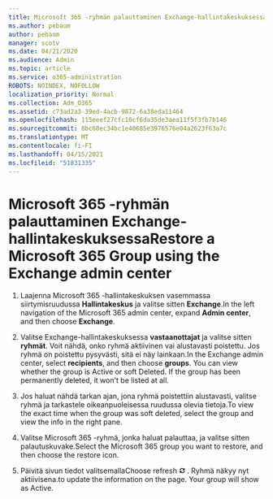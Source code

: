 ```yaml
---
title: Microsoft 365 -ryhmän palauttaminen Exchange-hallintakeskuksessa
ms.author: pebaum
author: pebaum
manager: scotv
ms.date: 04/21/2020
ms.audience: Admin
ms.topic: article
ms.service: o365-administration
ROBOTS: NOINDEX, NOFOLLOW
localization_priority: Normal
ms.collection: Adm_O365
ms.assetid: c73ad2a3-39ed-4acb-9872-6a38eda11464
ms.openlocfilehash: 115eeef27cfc10cf6da35de3aea11f5f3fb7b146
ms.sourcegitcommit: 8bc60ec34bc1e40685e3976576e04a2623f63a7c
ms.translationtype: MT
ms.contentlocale: fi-FI
ms.lasthandoff: 04/15/2021
ms.locfileid: "51831335"
---
```

# <a name="restore-a-microsoft-365-group-using-the-exchange-admin-center"></a><span data-ttu-id="37ec8-102">Microsoft 365 -ryhmän palauttaminen Exchange-hallintakeskuksessa</span><span class="sxs-lookup"><span data-stu-id="37ec8-102">Restore a Microsoft 365 Group using the Exchange admin center</span></span>

1. <span data-ttu-id="37ec8-103">Laajenna Microsoft 365 -hallintakeskuksen vasemmassa siirtymisruudussa **Hallintakeskus** ja valitse sitten **Exchange**.</span><span class="sxs-lookup"><span data-stu-id="37ec8-103">In the left navigation of the Microsoft 365 admin center, expand **Admin center**, and then choose **Exchange**.</span></span>
    
2. <span data-ttu-id="37ec8-p101">Valitse Exchange-hallintakeskuksessa **vastaanottajat** ja valitse sitten **ryhmät**. Voit nähdä, onko ryhmä aktiivinen vai alustavasti poistettu. Jos ryhmä on poistettu pysyvästi, sitä ei näy lainkaan.</span><span class="sxs-lookup"><span data-stu-id="37ec8-p101">In the Exchange admin center, select **recipients**, and then choose **groups**. You can view whether the group is Active or soft Deleted. If the group has been permanently deleted, it won't be listed at all.</span></span>
    
3. <span data-ttu-id="37ec8-107">Jos haluat nähdä tarkan ajan, jona ryhmä poistettiin alustavasti, valitse ryhmä ja tarkastele oikeanpuoleisessa ruudussa olevia tietoja.</span><span class="sxs-lookup"><span data-stu-id="37ec8-107">To view the exact time when the group was soft deleted, select the group and view the info in the right pane.</span></span>
    
4. <span data-ttu-id="37ec8-108">Valitse Microsoft 365 -ryhmä, jonka haluat palauttaa, ja valitse sitten palautuskuvake.</span><span class="sxs-lookup"><span data-stu-id="37ec8-108">Select the Microsoft 365 group you want to restore, and then choose the restore icon.</span></span>
    
5. <span data-ttu-id="37ec8-109">Päivitä sivun tiedot valitsemalla</span><span class="sxs-lookup"><span data-stu-id="37ec8-109">Choose refresh</span></span> ![Päivitä-kuvake](media/6464df90-2a91-4c1f-92a6-9a38c7696ac3.gif) <span data-ttu-id="37ec8-p102">. Ryhmä näkyy nyt aktiivisena.</span><span class="sxs-lookup"><span data-stu-id="37ec8-p102">to update the information on the page. Your group will show as Active.</span></span> 
    

